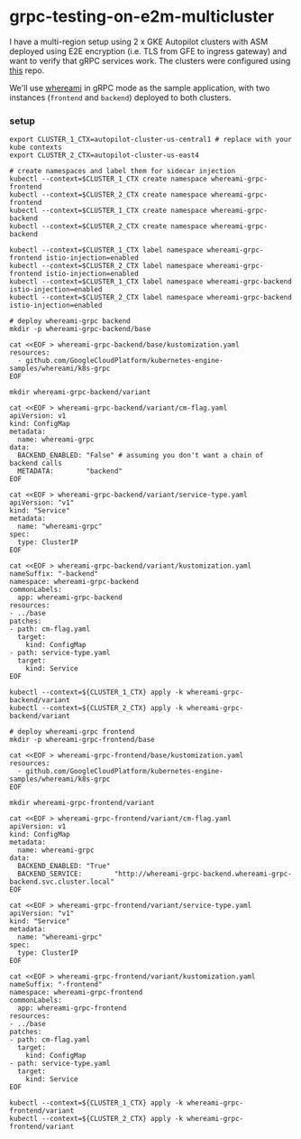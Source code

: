 # grpc-testing-on-e2m-multicluster

I have a multi-region setup using 2 x GKE Autopilot clusters with ASM deployed using E2E encryption (i.e. TLS from GFE to ingress gateway) and want to verify that gRPC services work. The clusters were configured using [this](https://github.com/theemadnes/multi-cluster-gateway-asm-01) repo.

We'll use [whereami](https://github.com/GoogleCloudPlatform/kubernetes-engine-samples/tree/main/whereami) in gRPC mode as the sample application, with two instances (`frontend` and `backend`) deployed to both clusters.

### setup

```
export CLUSTER_1_CTX=autopilot-cluster-us-central1 # replace with your kube contexts
export CLUSTER_2_CTX=autopilot-cluster-us-east4

# create namespaces and label them for sidecar injection
kubectl --context=$CLUSTER_1_CTX create namespace whereami-grpc-frontend
kubectl --context=$CLUSTER_2_CTX create namespace whereami-grpc-frontend
kubectl --context=$CLUSTER_1_CTX create namespace whereami-grpc-backend
kubectl --context=$CLUSTER_2_CTX create namespace whereami-grpc-backend

kubectl --context=$CLUSTER_1_CTX label namespace whereami-grpc-frontend istio-injection=enabled
kubectl --context=$CLUSTER_2_CTX label namespace whereami-grpc-frontend istio-injection=enabled
kubectl --context=$CLUSTER_1_CTX label namespace whereami-grpc-backend istio-injection=enabled
kubectl --context=$CLUSTER_2_CTX label namespace whereami-grpc-backend istio-injection=enabled

# deploy whereami-grpc backend
mkdir -p whereami-grpc-backend/base

cat <<EOF > whereami-grpc-backend/base/kustomization.yaml 
resources:
  - github.com/GoogleCloudPlatform/kubernetes-engine-samples/whereami/k8s-grpc
EOF

mkdir whereami-grpc-backend/variant

cat <<EOF > whereami-grpc-backend/variant/cm-flag.yaml 
apiVersion: v1
kind: ConfigMap
metadata:
  name: whereami-grpc
data:
  BACKEND_ENABLED: "False" # assuming you don't want a chain of backend calls
  METADATA:        "backend"
EOF

cat <<EOF > whereami-grpc-backend/variant/service-type.yaml 
apiVersion: "v1"
kind: "Service"
metadata:
  name: "whereami-grpc"
spec:
  type: ClusterIP
EOF

cat <<EOF > whereami-grpc-backend/variant/kustomization.yaml 
nameSuffix: "-backend"
namespace: whereami-grpc-backend
commonLabels:
  app: whereami-grpc-backend
resources:
- ../base
patches:
- path: cm-flag.yaml
  target:
    kind: ConfigMap
- path: service-type.yaml
  target:
    kind: Service
EOF

kubectl --context=${CLUSTER_1_CTX} apply -k whereami-grpc-backend/variant
kubectl --context=${CLUSTER_2_CTX} apply -k whereami-grpc-backend/variant

# deploy whereami-grpc frontend
mkdir -p whereami-grpc-frontend/base

cat <<EOF > whereami-grpc-frontend/base/kustomization.yaml 
resources:
  - github.com/GoogleCloudPlatform/kubernetes-engine-samples/whereami/k8s-grpc
EOF

mkdir whereami-grpc-frontend/variant

cat <<EOF > whereami-grpc-frontend/variant/cm-flag.yaml 
apiVersion: v1
kind: ConfigMap
metadata:
  name: whereami-grpc
data:
  BACKEND_ENABLED: "True"
  BACKEND_SERVICE:        "http://whereami-grpc-backend.whereami-grpc-backend.svc.cluster.local"
EOF

cat <<EOF > whereami-grpc-frontend/variant/service-type.yaml 
apiVersion: "v1"
kind: "Service"
metadata:
  name: "whereami-grpc"
spec:
  type: ClusterIP
EOF

cat <<EOF > whereami-grpc-frontend/variant/kustomization.yaml 
nameSuffix: "-frontend"
namespace: whereami-grpc-frontend
commonLabels:
  app: whereami-grpc-frontend
resources:
- ../base
patches:
- path: cm-flag.yaml
  target:
    kind: ConfigMap
- path: service-type.yaml
  target:
    kind: Service
EOF

kubectl --context=${CLUSTER_1_CTX} apply -k whereami-grpc-frontend/variant
kubectl --context=${CLUSTER_2_CTX} apply -k whereami-grpc-frontend/variant
```